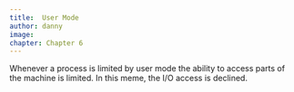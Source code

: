 ```yaml
---
title:  User Mode 
author: danny
image: 
chapter: Chapter 6
---
```

Whenever a process is limited by user mode the ability to access parts of the machine is limited. In this meme, the I/O access is declined.
